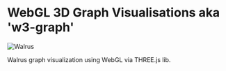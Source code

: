 # WebGL 3D Graph Visualisations aka 'w3-graph'

![Walrus](https://github.com/Bplotka/w3-graph/doc/walrus.jpg)


Walrus graph visualization using WebGL via THREE.js lib.


